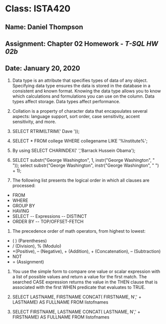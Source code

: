 # **Class: ISTA420**
## **Name:**   Daniel Thompson
## **Assignment:** Chapter 02 Homework - *T-SQL HW 02b*
## **Date:** January 20, 2020

1. Data type is an attribute that specifies types of data of any object.
Specifying data type ensures the data is stored in the database in a consistent and known format. Knowing the data type allows you to know which calculations and formulations you can use on the column.
Data types affect storage. Data types affect performance.

1. Collation is a property of character data that encapsulates several aspects: language support, sort order, case sensitivity, accent sensitivity, and more.

1. SELECT RTRIM(LTRIM('    Dave    '));

1. SELECT *
   FROM college
   WHERE collegename LIKE '%Institute%';

1. By using SELECT CHARINDEX(' ','Barrack Hussein Obama');

1. SELECT substr("George Washington", 1, instr("George Washington", " "));
   select substr("George Washington", instr("George Washington", " ") + 1);

1. The following list presents the logical order in which all clauses  are processed:
  - FROM
  - WHERE
  - GROUP BY
  - HAVING
  - SELECT
  -- Expressions
  -- DISTINCT
  - ORDER BY
  -- TOP/OFFSET-FETCH

1. The precedence order of math operators, from highest to lowest:
  - ( ) (Parentheses)
  - / (Division), % (Modulo)
  - +(Positive), – (Negative), + (Addition), + (Concatenation), – (Subtraction)
  - NOT
  - = (Assignment)

1. You use the simple form to compare one value or scalar expression with a list of possible values and return a value for the first match. The searched CASE expression returns the value in the THEN clause that is associated with the first WHEN predicate that evaluates to TRUE.

1. SELECT LASTNAME, FIRSTNAME CONCAT( FIRSTNAME, N',' + LASTNAME) AS FULLNAME FROM listofnames

1. SELECT FIRSTNAME, LASTNAME CONCAT( LASTNAME, N',' + FIRSTNAME) AS FULLNAME FROM listofnames
